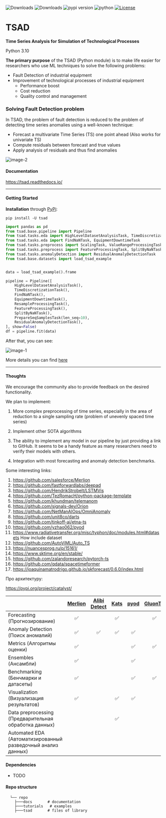 
![Downloads](https://static.pepy.tech/badge/tsad) ![Downloads](https://static.pepy.tech/badge/tsad/month)  ![pypi version](https://img.shields.io/pypi/v/tsad) ![python](https://img.shields.io/pypi/pyversions/tsad.svg) [![License](https://img.shields.io/badge/license-%20%20GNU%20GPLv3%20-green?style=plastic)](https://www.gnu.org/licenses/gpl-3.0.html)


# TSAD

**Time Series Analysis for Simulation of Technological Processes**

Python 3.10

**The primary purpose** of the TSAD (Python module) is to make life easier for researchers who use ML techniques to solve the following problems: 

* Fault Detection of industrial equipment
* Improvement of technological processes of industrial equipment
  * Performance boost
  * Cost reduction
  * Quality control and management



### Solving Fault Detection problem

In TSAD, the problem of fault detection is reduced to the problem of detecting time series anomalies using a well-known technique:

- Forecast a multivariate Time Series (TS) one point ahead (Also works for univariate TS)
- Compute residuals between forecast and true values
- Apply analysis of residuals and thus find anomalies

![image-2](./docs/waico_pics/readme/Useful.jpg)

#### Documentation

https://tsad.readthedocs.io/

---

#### Getting Started

**Installation** through [PyPi](https://pypi.org/project/tsad): 

`pip install -U tsad`

```python
import pandas as pd
from tsad.base.pipeline import Pipeline
from tsad.tasks.eda import HighLevelDatasetAnalysisTask, TimeDiscretizationTask
from tsad.tasks.eda import FindNaNTask, EquipmentDowntimeTask
from tsad.tasks.preprocess import ScalingTask, ValueRangeProcessingTask, ResampleProcessingTask 
from tsad.tasks.preprocess import FeatureProcessingTask, SplitByNaNTask, TrainTestSplitTask
from tsad.tasks.anomalyDetection import ResidualAnomalyDetectionTask
from tsad.base.datasets import load_tsad_example


data = load_tsad_example().frame

pipeline = Pipeline([
    HighLevelDatasetAnalysisTask(),
    TimeDiscretizationTask(),
    FindNaNTask(),
    EquipmentDowntimeTask(),
    ResampleProcessingTask(),
    FeatureProcessingTask(),
    SplitByNaNTask(),
    PrepareSeqSamplesTask(len_seq=10),
    ResidualAnomalyDetectionTask(),
], show=False)
df = pipeline.fit(data)
```

After that, you can see:

![image-1](./docs/waico_pics/readme/1.png)



More details you can find [here](https://github.com/waico/tsad/tree/main/Tutorials)

---

#### Thoughts

We encourage the community also to provide feedback on the desired functionality.

We plan to implement:

1. More complex preprocessing of time series, especially in the area of reduction to a single sampling rate (problem of unevenly spaced time series)

2. Implement other SOTA algorithms

3. The ability to implement any model in our pipeline by just providing a link to GitHub. It seems to be a handy feature as many researchers need to verify their models with others.
4. Integration with most forecasting and anomaly detection benchmarks.

Some interesting links: 

1.  https://github.com/salesforce/Merlion 
2.  https://github.com/fastforwardlabs/deepad
3.  https://github.com/HendrikStrobelt/LSTMVis 
4.  https://github.com/TezRomacH/python-package-template 
5.  https://github.com/khundman/telemanom 
6.  https://github.com/signals-dev/Orion 
7.  https://github.com/NetManAIOps/OmniAnomaly 
8.  https://github.com/unit8co/darts
9.  https://github.com/tinkoff-ai/etna-ts
9.  https://github.com/yzhao062/pyod
10.  https://www.radiativetransfer.org/misc/typhon/doc/modules.html#datasets How include dataset
10.  https://github.com/AutoViML/Auto_TS
10.  https://nuancesprog.ru/p/15161/
10.  https://www.sktime.org/en/stable/
10.  https://github.com/zalandoresearch/pytorch-ts
10.  https://github.com/qdata/spacetimeformer
10.  https://joaquinamatrodrigo.github.io/skforecast/0.6.0/index.html

Про архитектуру: 

https://pypi.org/project/catalyst/ 

|  | [Merlion](https://github.com/salesforce/Merlion) | [Alibi Detect](https://github.com/SeldonIO/alibi-detect) | [Kats](https://github.com/facebookresearch/Kats) | [pyod](https://github.com/yzhao062/pyod) | [GluonTS](https://github.com/awslabs/gluon-ts) | RRCF | STUMPY | Greykite | [Prophet](https://github.com/facebook/prophet) | [pmdarima](https://pypi.org/project/pmdarima/) | [deepad](https://github.com/fastforwardlabs/deepad) | TSAD
:--- | :---: | :---:|  :---:  | :---: | :---: | :---: | :---: | :---: | :----: | :---: | :---: | :---:
| Forecasting (Прогнозирование) | ✅ | | ✅ |  | ✅ | | | ✅ | ✅ | ✅ | ✅ | ✅ 
| Anomaly Detection (Поиск аномалий) | ✅ | ✅ | ✅ | ✅ | | ✅ | ✅ | ✅ | ✅ | | ✅ | ✅ 
| Metrics (Алгоритмы оценки) | ✅ | | | ✅ | ✅ | | | | | | ✅ | ✅
| Ensembles (Ансамбли) | ✅ | | | ✅ | | ✅  | | | | | | ✅ 
| Benchmarking (Бенчмарки и датасеты) | ✅ | | | ✅ | ✅ | | | | | | | ✅ 
| Visualization (Визуализация результатов) | ✅ | | ✅ | ✅ | | | | ✅ | ✅ | | | ✅ | ✅ 
| Data preprocessing (Предварительная обработка данных) | | | ✅ | | | | | | | | | ✅ 
| Automated EDA (Автоматизированный разведочный анализ данных) | | | | | | | | | | | | ✅ 

#### Dependencies

* TODO

#### Repo structure

```
  └── repo 
    ├───docs       # documentation
    ├───tutorials   # examples
    ├───tsad       # files of library
```

